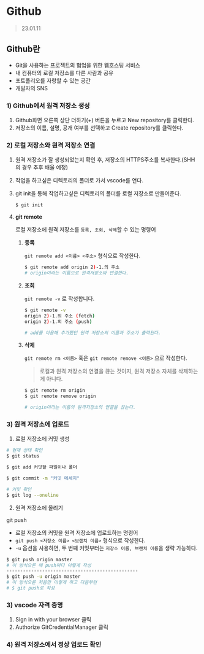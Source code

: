 # Github
>23.01.11

## Github란
- Git을 사용하는 프로젝트의 협업을 위한 웹호스팅 서비스
- 내 컴퓨터의 로컬 저장소를 다른 사람과 공유
- 포트폴리오를 자랑할 수 있는 공간
- 개발자의 SNS

### 1) Github에서 원격 저장소 생성

1. Github화면 오른쪽 상단 더하기(+) 버튼을 누르고 New repository를 클릭한다.
2. 저장소의 이름, 설명, 공개 여부를 선택하고 Create repository를 클릭한다.

### 2) 로컬 저장소와 원격 저장소 연결

1. 원격 저장소가 잘 생성되었는지 확인 후, 저장소의 HTTPS주소를 복사한다.(SHH의 경우 추후 배울 예정)

2. 작업을 하고싶은 디렉토리의 폴더로 가서 vscode를 연다.

3. git init을 통해 작업하고싶은 디렉토리의 폴더를 로컬 저장소로 만들어준다.
    
    ```bash
    $ git init
    ```

1. **git remote**
    
    로컬 저장소에 원격 저장소를 `등록, 조회, 삭제`할 수 있는 명령어
    
    1. **등록**
        
        `git remote add <이름> <주소>` 형식으로 작성한다.
        
        ```bash
        $ git remote add origin 2)-1.의 주소
        # origin이라는 이름으로 원격저장소와 연결한다.
        ```
        
    2. **조회**
        
        `git remote -v` 로 작성합니다.
        
        ```bash
        $ git remote -v
        origin 2)-1.의 주소 (fetch)
        origin 2)-1.의 주소 (push)
        
        # add를 이용해 추가했던 원격 저장소의 이름과 주소가 출력된다.
        ```
        
    3. **삭제**
        
        `git remote rm <이름>` 혹은 `git remote remove <이름>` 으로 작성한다.
        
        > 로컬과 원격 저장소의 연결을 끊는 것이지, 원격 저장소 자체를 삭제하는 게 아니다.
        
        ```bash
        $ git remote rm origin
        $ git remote remove origin
        
        # origin이라는 이름의 원격저장소의 연결을 끊는다.

### 3) 원격 저장소에 업로드

1. 로컬 저장소에 커밋 생성
```bash
# 현재 상태 확인
$ git status
```

```bash
$ git add 커밋할 파일이나 폴더
```

```bash
$ git commit -m "커밋 메세지"
```

```bash
# 커밋 확인
$ git log --oneline
```

2. 원격 저장소에 올리기   

git push
- 로컬 저장소의 커밋을 원격 저장소에 업로드하는 명령어
- `git push <저장소 이름> <브랜치 이름>` 형식으로 작성한다.
- `-u` 옵션을 사용하면, 두 번째 커밋부터는 `저장소 이름, 브랜치 이름`을 생략 가능하다.

```bash
$ git push origin master
# 이 방식으론 매 push마다 이렇게 작성
------------------------------------------------
$ git push -u origin master
# 이 방식으론 처음만 이렇게 하고 다음부턴 
# $ git push로 작성
```

### 3) vscode 자격 증명

1. Sign in with your browser 클릭
2. Authorize GitCredentialManager 클릭

### 4) 원격 저장소에서 정상 업로드 확인